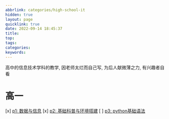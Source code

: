 ```yaml
---
abbrlink: categories/high-school-it
hidden: true
layout: page
quicklink: true
date: 2022-09-14 18:45:37
title:
top:
tags:
categories:
keywords:
---
```

高中的信息技术学科的教学, 因老师太烂而自己写, 为后人献微薄之力, 有兴趣者自看  

# 高一
[x]  [p1: 数据与信息](/posts/high-school-it/p1)
[x]  [p2: 基础科普与环境搭建](/posts/high-school-it/p2)
[ ]  [p3: python基础语法](/posts/high-school-it/p3)

